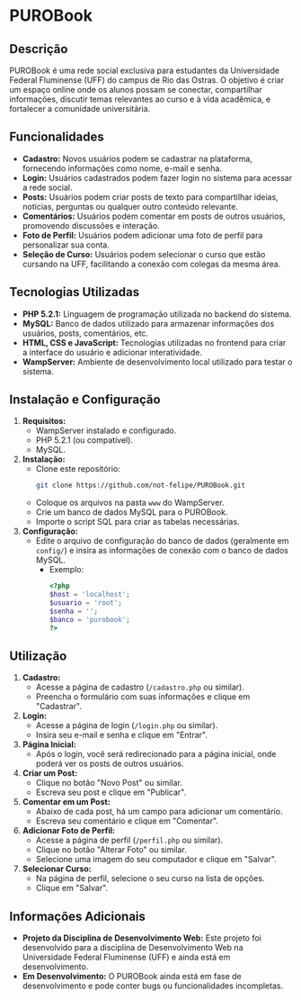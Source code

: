 # PUROBook

## Descrição

PUROBook é uma rede social exclusiva para estudantes da Universidade Federal Fluminense (UFF) do campus de Rio das Ostras. O objetivo é criar um espaço online onde os alunos possam se conectar, compartilhar informações, discutir temas relevantes ao curso e à vida acadêmica, e fortalecer a comunidade universitária.

## Funcionalidades

*   **Cadastro:** Novos usuários podem se cadastrar na plataforma, fornecendo informações como nome, e-mail e senha.
*   **Login:** Usuários cadastrados podem fazer login no sistema para acessar a rede social.
*   **Posts:** Usuários podem criar posts de texto para compartilhar ideias, notícias, perguntas ou qualquer outro conteúdo relevante.
*   **Comentários:** Usuários podem comentar em posts de outros usuários, promovendo discussões e interação.
*   **Foto de Perfil:** Usuários podem adicionar uma foto de perfil para personalizar sua conta.
*   **Seleção de Curso:** Usuários podem selecionar o curso que estão cursando na UFF, facilitando a conexão com colegas da mesma área.

## Tecnologias Utilizadas

*   **PHP 5.2.1:** Linguagem de programação utilizada no backend do sistema.
*   **MySQL:** Banco de dados utilizado para armazenar informações dos usuários, posts, comentários, etc.
*   **HTML, CSS e JavaScript:** Tecnologias utilizadas no frontend para criar a interface do usuário e adicionar interatividade.
*   **WampServer:** Ambiente de desenvolvimento local utilizado para testar o sistema.

## Instalação e Configuração

1.  **Requisitos:**
    *   WampServer instalado e configurado.
    *   PHP 5.2.1 (ou compatível).
    *   MySQL.
2.  **Instalação:**
    *   Clone este repositório:
        ```bash
        git clone https://github.com/not-felipe/PUROBook.git
        ```
    *   Coloque os arquivos na pasta `www` do WampServer.
    *   Crie um banco de dados MySQL para o PUROBook.
    *   Importe o script SQL para criar as tabelas necessárias.
3.  **Configuração:**
    *   Edite o arquivo de configuração do banco de dados (geralmente em `config/`) e insira as informações de conexão com o banco de dados MySQL.
        *   Exemplo:
            ```php
            <?php
            $host = 'localhost';
            $usuario = 'root';
            $senha = '';
            $banco = 'purobook';
            ?>
            ```

## Utilização

1.  **Cadastro:**
    *   Acesse a página de cadastro (`/cadastro.php` ou similar).
    *   Preencha o formulário com suas informações e clique em "Cadastrar".
2.  **Login:**
    *   Acesse a página de login (`/login.php` ou similar).
    *   Insira seu e-mail e senha e clique em "Entrar".
3.  **Página Inicial:**
    *   Após o login, você será redirecionado para a página inicial, onde poderá ver os posts de outros usuários.
4.  **Criar um Post:**
    *   Clique no botão "Novo Post" ou similar.
    *   Escreva seu post e clique em "Publicar".
5.  **Comentar em um Post:**
    *   Abaixo de cada post, há um campo para adicionar um comentário.
    *   Escreva seu comentário e clique em "Comentar".
6.  **Adicionar Foto de Perfil:**
    *   Acesse a página de perfil (`/perfil.php` ou similar).
    *   Clique no botão "Alterar Foto" ou similar.
    *   Selecione uma imagem do seu computador e clique em "Salvar".
7.  **Selecionar Curso:**
    *   Na página de perfil, selecione o seu curso na lista de opções.
    *   Clique em "Salvar".

## Informações Adicionais

*   **Projeto da Disciplina de Desenvolvimento Web:** Este projeto foi desenvolvido para a disciplina de Desenvolvimento Web na Universidade Federal Fluminense (UFF) e ainda está em desenvolvimento.
*   **Em Desenvolvimento:** O PUROBook ainda está em fase de desenvolvimento e pode conter bugs ou funcionalidades incompletas.
